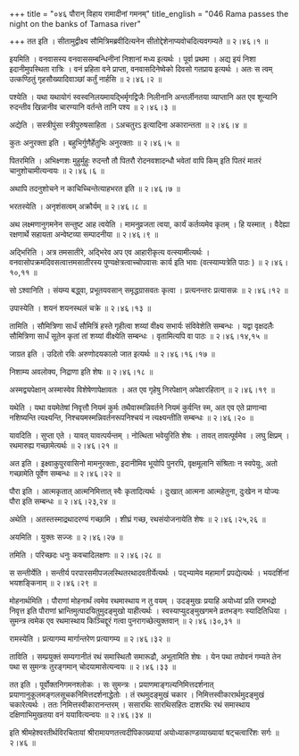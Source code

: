 +++
title = "०४६ पौरान् विहाय रामादीनां गमनम्"
title_english = "046 Rama passes the night on the banks of Tamasa river"

+++
तत इति । सीतामुद्वीक्ष्य सौमित्रिमब्रवीदित्यनेन सीतोद्देशेनाप्यवोचदित्यवगम्यते  ॥  २।४६।१  ॥   

  

इयमिति । वनवासस्य वनवाससम्बन्धिनीनां निशानां मध्य इत्यर्थः । पूर्वा प्रथमा । अद्य इयं निशा इदानीमुपस्थिता रात्रिः । वनं प्रहिता वने प्राप्ता, वनवासदिनेष्वेको दिवसो गतप्राय इत्यर्थः । अतः स त्वम् उत्कण्ठितुं गृहसौख्यादिवाञ्छां कर्तुं नार्हसि  ॥  २।४६।२  ॥   

  

पश्येति । यथा यथायोगं स्वस्वनिलयमायद्भिर्मृगद्विजैः निलीनानि अन्तर्लीनतया व्याप्तानि अत एव शून्यानि रुदन्तीव खिन्नानीव चारण्यानि वर्तन्ते तानि पश्य  ॥  २।४६।३  ॥   

  

अद्येति । सस्त्रीपुंसा स्त्रीपुरुषसाहिता । ऽअचतुरऽ इत्यादिना अकारान्तता  ॥  २।४६।४  ॥   

  

कुतः अनुरक्ता इति । बहुभिर्गुणैर्हेतुभिः अनुरक्ताः  ॥  २।४६।५  ॥   

  

पितरमिति । अभिक्ष्णशः मुहुर्मुहुः रुदन्तौ तौ पितरौ रोदनवशादन्धौ भवेतां वापि किम् इति पितरं मातरं चानुशोचामीत्यन्वयः  ॥  २।४६।६  ॥   

  

अथापि तदनुशोचने न काचिच्चिन्तेत्याहभरत इति  ॥  २।४६।७  ॥   

  

भरतस्येति । अनृशंसत्वम् अक्रौर्यम्  ॥  २।४६।८  ॥   

  

अथ लक्ष्मणानुगमनेन सन्तुष्ट आह त्वयेति । मामनुव्रजता त्वया, कार्यं कर्तव्यमेव कृतम् । हि यस्मात् । वैदेह्या रक्षणार्थे सहायता अन्वेष्टव्या सम्पादनीया  ॥  २।४६।९  ॥   

  

अद्भिरिति । अत्र तमसातीरे, अद्भिरेव अप एव आहारीकृत्य वत्स्यामीत्यर्थः । वनवासोपक्रमदिवसत्वात्तमसातीरस्य पुण्यक्षेत्रत्वाच्चोपवासः कार्य इति भावः (वत्स्याम्यत्रेति पाठः )  ॥  २।४६।१०,११  ॥   

  

सो ऽश्वानिति । संयम्य बद्ध्वा, प्रभूतयवसान् समृद्धग्रासवतः कृत्वा । प्रत्यनन्तरः प्रत्यासन्नः  ॥  २।४६।१२  ॥   

  

उपास्येति । शयनं शयनस्थलं चक्रे  ॥  २।४६।१३  ॥   

  

तामिति । सौमित्रिणा सार्धं सौमित्रिं हस्ते गृहीत्वा शय्यां वीक्ष्य सभार्यः संविवेशेति सम्बन्धः । यद्वा वृक्षदलैः सौमित्रिणा सार्धं सूतेन कृतां तां शय्यां वीक्ष्येति सम्बन्धः । वृतामित्यपि वा पाठः  ॥  २।४६।१४,१५  ॥   

  

जाग्रत इति । उदितो रविः अरुणोदयकालो जात इत्यर्थः  ॥  २।४६।१६।१७  ॥   

  

निशाम्य अवलोक्य, निद्राणा इति शेषः  ॥  २।४६।१८  ॥   

  

अस्मद्व्यपेक्षान् अस्मास्वेव विशेषेणापेक्षावतः । अत एव गृहेषु निरपेक्षान् अपेक्षारहितान्  ॥  २।४६।१९  ॥   

  

यथेति । यथा वयमेतेषां निवृत्तौ नियमं कुर्मः तथैवास्मन्निवर्तने नियमं कुर्वन्ति स्म, अत एव एते प्राणान्वा नशिष्यन्ति त्यक्ष्यन्ति, निश्चयमस्मन्निवर्तनरूपनिश्चयं न त्यक्ष्यन्तीति सम्बन्धः  ॥  २।४६।२०  ॥   

  

यावदिति । सुप्ता एते । यावत् यावत्पर्यन्तम् । नोत्थिता भवेयुरिति शेषः । तावत् तावत्पूर्वमेव । लघु क्षिप्रम् । रथमारुह्य गच्छामेत्यर्थः  ॥  २।४६।२१  ॥   

  

अत इति । इक्ष्वाकुपुरवासिनो मामनुरक्ताः, इदानीमिव भूयोपि पुनरपि, वृक्षमूलानि संश्रिताः न स्वपेयुः, अतो गच्छामेति पूर्वेण सम्बन्धः  ॥  २।४६।२२  ॥   

  

पौरा इति । आत्मकृतात् आत्मनिमित्तात् स्वैः कृतादित्यर्थः । दुःखात् आत्मना आत्महेतुना, दुःखेन न योज्यः पौरा इति सम्बन्धः  ॥  २।४६।२३,२४  ॥   

  

अथेति । अतस्तस्माद्रथादरण्यं गच्छामि । शीघ्रं गच्छ, रथसंयोजनायेति शेषः  ॥  २।४६।२५,२६  ॥   

  

अयमिति । युक्तः सज्जः  ॥  २।४६।२७  ॥   

  

तमिति । परिच्छदः धनुः कवचादिलक्षणः  ॥  २।४६।२८  ॥   

  

स सन्तीर्येति । सन्तीर्य परपारसमीपजलस्थितरथादवतीर्येत्यर्थः । पद्भ्यामेव महामार्गं प्रपद्येत्यर्थः । भयदर्शिनां भयशङ्किनाम्  ॥  २।४६।२९  ॥   

  

मोहनार्थमिति । पौराणां मोहनार्थं त्वमेव रथमास्थाय न तु वयम् । उदङ्मुखः प्रयाहि अयोध्यां प्रति रामभद्रो निवृत्त इति पौराणां भ्रान्तिमुत्पादयितुमुदङ्मुखो याहीत्यर्थः । स्वस्याप्युदङ्मुखगमने व्रतभङ्गः स्यादितिधिया । सुमन्त्र त्वमेक एव रथमास्थाय किञ्चिद्दूरं गत्वा पुनरागच्छेत्युक्तवान्  ॥  २।४६।३०,३१  ॥   

  

रामस्येति । प्रत्यागम्य मार्गान्तरेण प्रत्यागम्य  ॥  २।४६।३२  ॥   

  

ताविति । सम्प्रयुक्तं सम्यगानीतं रथं समास्थितौ समारूढौ, अभूतामिति शेषः । येन पथा तपोवनं गम्यते तेन पथा स सुमन्त्रः तुरङ्गमान् चोदयामासेत्यन्वयः  ॥  २।४६।३३  ॥   

  

तत इति । पूर्वोक्तनिगमनश्लोकः । सः सुमन्त्रः । प्रयाणमाङ्गल्यनिमित्तदर्शनात् प्रयाणानुकूलमङ्गलसूचकनिमित्तदर्शनाद्धेतोः । तं रथमुदङ्मुखं चकार । निमित्तस्वीकारार्थमुदङ्मुखं चकारेत्यर्थः । ततः निमित्तस्वीकारानन्तरम् । ससारथिः सारथिसहितः दाशरथिः रथं समास्थाय दक्षिणाभिमुखतया वनं ययावित्यन्वयः  ॥  २।४६।३४  ॥   

  

इति श्रीमहेश्वरतीर्थविरचितायां श्रीरामायणतत्त्वदीपिकाख्यायां अयोध्याकाण्डव्याख्यायां षट्चत्वारिंशः सर्गः  ॥  २।४६  ॥   

  

  

